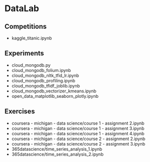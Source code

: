 # DataLab


## Competitions

- kaggle_titanic.ipynb

## Experiments
- cloud_mongodb.py
- cloud_mongodb_folium.ipynb
- cloud_mongodb_nltk_tfid_lr.ipynb
- cloud_mongodb_profiling.ipynb
- cloud_mongodb_tfidf_joblib.ipynb
- cloud_mongodb_vectorizer_kmeans.ipynb
- open_data_matplotlib_seaborn_plotly.ipynb

## Exercises

- coursera - michigan - data science/course 1 - assignment 2.ipynb
- coursera - michigan - data science/course 1 - assignment 3.ipynb
- coursera - michigan - data science/course 1 - assignment 4.ipynb
- coursera - michigan - data science/course 2 - assignment 2.ipynb
- coursera - michigan - data science/course 2 - assignment 3.ipynb
- 365datascience/time_series_analysis_1.ipynb
- 365datascience/time_series_analysis_2.ipynb
